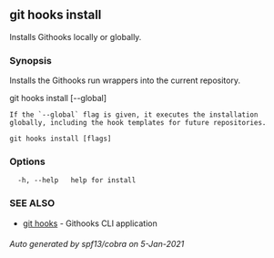 ## git hooks install

Installs Githooks locally or globally.

### Synopsis


Installs the Githooks run wrappers into the current repository.

git hooks install [--global]

    If the `--global` flag is given, it executes the installation
    globally, including the hook templates for future repositories.

```
git hooks install [flags]
```

### Options

```
  -h, --help   help for install
```

### SEE ALSO

* [git hooks](git_hooks.md)	 - Githooks CLI application

###### Auto generated by spf13/cobra on 5-Jan-2021
